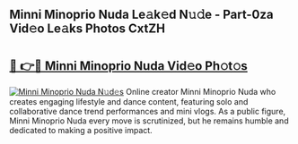 ## Minni Minoprio Nuda Le𝚊k𝚎d N𝚞𝚍e - Part-0za Vid𝚎o Le𝚊ks Photos CxtZH

# <h2><a href="http://fbbz2or.evod.top/?m=Minni+Minoprio+Nuda">🔗 👉🔴 Minni Minoprio Nuda Vid𝚎o Ph𝚘t𝚘s</a></h2>

[![Minni Minoprio Nuda N𝚞d𝚎s](https://i.imgur.com/8V9OHl7.gif)](http://fbbz2or.evod.top/?m=Minni+Minoprio+Nuda)
Online creator Minni Minoprio Nuda who creates engaging lifestyle and dance content, featuring solo and collaborative dance trend performances and mini vlogs. As a public figure, Minni Minoprio Nuda every move is scrutinized, but he remains humble and dedicated to making a positive impact. 
